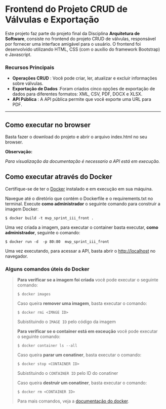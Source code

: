 # Frontend do Projeto CRUD de Válvulas e Exportação

Este projeto faz parte do projeto final da Disciplina **Arquitetura de Software**, consiste no frontend do projeto CRUD de válvulas, responsável por fornecer uma interface amigável para o usuário. O frontend foi desenvolvido utilizando HTML, CSS (com o auxílio do framework Bootstrap) e Javascript.

### Recursos Principais

* **Operações CRUD** : Você pode criar, ler, atualizar e excluir informações sobre válvulas.
* **Exportação de Dados** :Foram criados cinco opções de exportação de dados para diferentes formatos: XML, CSV, PDF, DOCX e XLSX.
* **API Pública** : A API pública permite que você exporte uma URL para PDF.

---

## Como executar no browser

Basta fazer o download do projeto e abrir o arquivo index.html no seu browser.

**Observação:**

*Para visualização da documentação é necessario a API está em execução.*

## Como executar através do Docker

Certifique-se de ter o [Docker](https://docs.docker.com/engine/install/) instalado e em execução em sua máquina.

Navegue até o diretório que contém o Dockerfile e o requirements.txt no terminal.
Execute **como administrador** o seguinte comando para construir a imagem Docker:

```
$ docker build -t mvp_sprint_iii_front .
```

Uma vez criada a imagem, para executar o container basta executar, **como administrador**, seguinte o comando:

```
$ docker run -d  -p 80:80  mvp_sprint_iii_front
```

Uma vez executando, para acessar a API, basta abrir o [http://localhost](http://localhost) no navegador.

### Alguns comandos úteis do Docker

> **Para verificar se a imagem foi criada** você pode executar o seguinte comando:
>
> ```
> $ docker images
> ```
> Caso queira **remover uma imagem**, basta executar o comando:
>
> ```
> $ docker rmi <IMAGE ID>
> ```
> Subistituindo o `IMAGE ID` pelo código da imagem
>
> **Para verificar se o container está em exceução** você pode executar o seguinte comando:
>
> ```
> $ docker container ls --all
> ```
> Caso queira **parar um conatiner**, basta executar o comando:
>
> ```
> $ docker stop <CONTAINER ID>
> ```
> Subistituindo o `CONTAINER ID` pelo ID do conatiner
>
> Caso queira **destruir um conatiner**, basta executar o comando:
>
> ```
> $ docker rm <CONTAINER ID>
> ```
> Para mais comandos, veja a [documentação do docker](https://docs.docker.com/engine/reference/run/).
